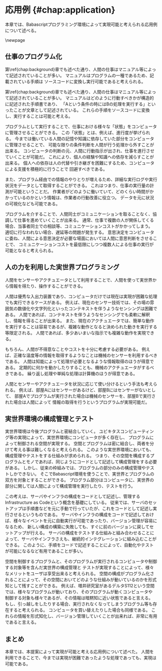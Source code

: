 # 応用例 {#chap:application}

本章では、Babascriptプログラミング環境によって実現可能と考えられる応用例について述べる。

\newpage


## 仕事のプログラム化

第\ref{chap:background}章でも述べた通り、人間の仕事はマニュアル等によって記述されていることが多い。
マニュアルはプログラムの一種であるため、記載されている手順は
ソースコードに変換し実行可能であると考えられる。

第\ref{chap:background}章でも述べた通り、人間の仕事はマニュアル等によって記述されていることが多い。
マニュアルはどのように行動すべきかが構造的に記述された手順書であり、
「Aという条件の時にはBの処理を実行する」といったことが文章として記述されている。
これらの手順をソースコードに変換し、実行することは可能と考える。

プログラムとして実行することで、仕事における様々な「状態」をコンピュータに管理させることができる。
この「状態」とは、例えば、進行度が挙げられる。
今までは働いている人間の記憶や知識に依存していた部分をコンピュータに管理させることで、
可能な限りの条件判断を人間が行う処理から外すことが出来る。
コンピュータの判断の元、人間に行動指示が出され、仕事を進行させていくことが可能だ。
これにより、個人の経験や知識への依存を減らすことが出来る。
個人への依存は人の代替や引き継ぎを困難にするため、コンピュータによる支援を積極的に行うことで
回避すべきである。

また、プログラム経由での情報のやりとりが増えるため、詳細な実行ログや実行状況をデータとして取得することができる。
これはつまり、仕事の実行量の計測が可能ということだ。
作業者がどのように働いていて、どのくらい時間がかかっているのかという情報は、作業者の行動改善に役立つ。
データを元に状況の可視化なども可能である。

プログラムを介することで、人間同士がコミュニケーションを取ることなく、協調して仕事を進めていくことが出来る。
通常、仕事で複数の人が関係してくる場合、当事者同士での相談等、コミュニケーションコストがかかってしまう。
適切に行なわれない場合、遅延等の問題が発生する。
意思決定をコンピュータに委ね、人間による意思決定が必要な場面においては人間に意思判断をさせることで、
コミュニケーションコストを最低限にしつつ複数人による仕事の実行が可能となると考えられる。

## 人の力を利用した実世界プログラミング

人間をセンサーやアクチュエータとして利用することで、人間を使って実世界から情報を得たり、操作することができる。
<!-- 日常生活を支援するちょっとしたプログラムの中で、人間の力を借りれば簡単に実現出来ることお -->
人間は優秀な入出力装置であり、コンピュータだけでは現在は実現が困難な処理でも実行できるケースがある。
例えば、現在のセンサー技術では、その場の雰囲気の数値化や文字列化といったコンテキストを伴うようなセンシングは困難である。
人間であれば、コンテキストを伴うようなセンシングでも柔軟に解釈し、情報を得ることが出来る。
また、現在のアクチュエータでは、簡単な動作を実行することは容易であるが、複雑な動作となると決められた動きを実行する等限定される。
人間であれば、多少あいまいな指示でも複雑な動作を実現できる。

もちろん、人間が不得意なことやコストを十分に考慮する必要がある。
例えば、正確な温度等の情報を取得するようなことは機械のセンサーを利用するべきである。
人間は知能によって処理が必要となるような情報取得のほうが得意である。
定期的に何かを動かしたりすることも、機械のアクチュエータがするべきである。
繰り返し処理や単純な処理は計算機のほうが得意である。

人間とセンサーやアクチュエータを状況に応じて使い分けるという手法も考えられる。
例えば、部屋Aにはセンサーがあるけど、部屋Bにはセンサーがないとして、
部屋Aでプログラムが実行された場合は機械のセンサーを、部屋Bで実行された場合は人間によって
情報の取得を行うというプログラムが実現可能だ。
<!-- 
```

sensor = new Sensor()
airConditioner = new AirConditioner()
baba = new Baba('takumibaba')

func = function(err, result){
  // 処理を書くよ
  if airConditioner?
    airConditio
}

if sensor?
  sensor.analogRead(1).exec func
else
  baba.部屋の温度はどうですか {format: 'list', list: ['寒い', '普通', '暑い']}, func

``` -->

## 実世界環境の構成管理とテスト

<!--
- Infrastructure as codeの説明
- コードとして管理することは非常に有用
- 実世界とプログラムは密結合していく
- 実世界の状態とソフトウェアの状態の管理を同じように記述する


-->

実世界環境は今後プログラムと密結合していく。
ユビキタスコンピューティング等の実現によって、実世界環境にコンピュータが多く存在し、
プログラムによって制御される空間が実現する。
空間とプログラムは密に結合し、両者を分けて考える事は難しくなると考えられる。
このような実世界環境においても、構成管理やテストをする仕組みが求められる。
つまり、その空間を構成するプログラムとモノであれば、同じようにコードとして記述して構成管理をする必要がある。
しかし、従来の枠組みでは、プログラムの部分のみの構成管理やテストしかできない。
そこでBabascript環境を使うことで、実世界とプログラムの双方を対象とすることができる。
プログラム部分はコンピュータに、実世界の部分に関しては人間によって構成管理を実行したり、テストを行う。

<!-- コード例とか貼りたい -->

この考えは、サーバやインフラの構成をコードとして記述し、管理するInfrastructure as Codeという概念を基礎にしている。
従来では、サーバのセットアップは手順書などを元に手動で行っていたが、これをコードとして記述し実行させるというものである。
サーバやインフラの構成をコードで記述しておけば、様々なイベントを元に自動実行が可能であったり、バージョン管理が容易になるため、
新しい構成の構築に失敗しても、すぐに前のバージョンに戻してセットアップが行える。
サーバの構成をテストする仕組みと組み合わせることによって、サーバやインフラさえも、継続的インテグレーションに組み込むことができる。
このように、手順をコードで記述することによって、自動化やテストが可能になるなど有用であることが多い。

空間を制御するプログラムと、そのプログラムが実行されるコンピュータや制御する対象等を含んだ実世界の構成管理と
テストが実現することによって、様々なメリットをユーザは享受出来ると考えられる。
空間の構成がプログラム化されることによって、その空間においてどのような仕組みが動いているのかを形式知として残すことができる。
例えば、増井研究室があるデルタS112という空間では、様々なプログラムが動いており、そのプログラムが動くコンピュータや
制御する対象も様々であるが、その情報は暗黙知に近い状態であると言える。
もし、引っ越しをしたりする場合、実行されなくなってしまうプログラム等も存在すると考えられる。
コンピュータを買い替えたりした場合も同様である。
これらの情報を形式知化し、バージョン管理していくことが出来れば、非常に有用であると言える。

<!-- ``` {#hoge caption=hogefuga}

describe("", function(){


});

``` -->

## まとめ

本章では、本提案によって実現が可能と考える応用例について述べた。
人間を利用できることで、今までは実現が困難であったような処理であっても、実現は可能である。
